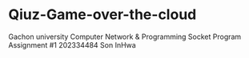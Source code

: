 # Qiuz-Game-over-the-cloud

Gachon university Computer Network & Programming
Socket Program Assignment #1
202334484 Son InHwa
